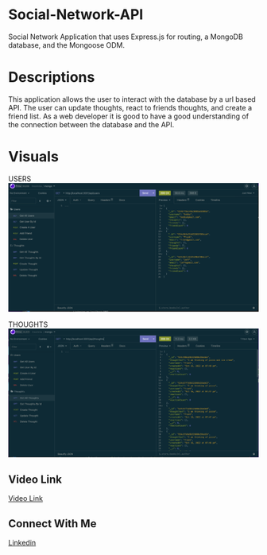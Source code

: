 # Social-Network-API
 Social Network Application that uses Express.js for routing, a MongoDB database, and the Mongoose ODM.

# Descriptions

This application allows the user to interact with the database by a url based API. The user can update thoughts, react to friends thoughts, and create a friend list. As a web developer it is good to have a good understanding of the connection between the database and the API.

# Visuals 

USERS 
![List of Users Created.](./images/user.png)

THOUGHTS
![List of Users Created.](./images/thoughts.png)

## Video Link 
[Video Link](https://drive.google.com/file/d/1bj7Vsg0Kx1B37l0abwmxThZriPjzfY6l/view)

## Connect With Me

[Linkedin](https://www.linkedin.com/in/alexjenkins85/)
